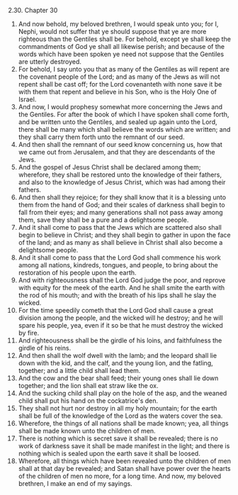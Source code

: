 2.30. Chapter 30
1. And now behold, my beloved brethren, I would speak unto you; for I, Nephi, would not suffer that ye should suppose that ye are more righteous than the Gentiles shall be. For behold, except ye shall keep the commandments of God ye shall all likewise perish; and because of the words which have been spoken ye need not suppose that the Gentiles are utterly destroyed.
2. For behold, I say unto you that as many of the Gentiles as will repent are the covenant people of the Lord; and as many of the Jews as will not repent shall be cast off; for the Lord covenanteth with none save it be with them that repent and believe in his Son, who is the Holy One of Israel.
3. And now, I would prophesy somewhat more concerning the Jews and the Gentiles. For after the book of which I have spoken shall come forth, and be written unto the Gentiles, and sealed up again unto the Lord, there shall be many which shall believe the words which are written; and they shall carry them forth unto the remnant of our seed.
4. And then shall the remnant of our seed know concerning us, how that we came out from Jerusalem, and that they are descendants of the Jews.
5. And the gospel of Jesus Christ shall be declared among them; wherefore, they shall be restored unto the knowledge of their fathers, and also to the knowledge of Jesus Christ, which was had among their fathers.
6. And then shall they rejoice; for they shall know that it is a blessing unto them from the hand of God; and their scales of darkness shall begin to fall from their eyes; and many generations shall not pass away among them, save they shall be a pure and a delightsome people.
7. And it shall come to pass that the Jews which are scattered also shall begin to believe in Christ; and they shall begin to gather in upon the face of the land; and as many as shall believe in Christ shall also become a delightsome people.
8. And it shall come to pass that the Lord God shall commence his work among all nations, kindreds, tongues, and people, to bring about the restoration of his people upon the earth.
9. And with righteousness shall the Lord God judge the poor, and reprove with equity for the meek of the earth. And he shall smite the earth with the rod of his mouth; and with the breath of his lips shall he slay the wicked.
10. For the time speedily cometh that the Lord God shall cause a great division among the people, and the wicked will he destroy; and he will spare his people, yea, even if it so be that he must destroy the wicked by fire.
11. And righteousness shall be the girdle of his loins, and faithfulness the girdle of his reins.
12. And then shall the wolf dwell with the lamb; and the leopard shall lie down with the kid, and the calf, and the young lion, and the fatling, together; and a little child shall lead them.
13. And the cow and the bear shall feed; their young ones shall lie down together; and the lion shall eat straw like the ox.
14. And the sucking child shall play on the hole of the asp, and the weaned child shall put his hand on the cockatrice's den.
15. They shall not hurt nor destroy in all my holy mountain; for the earth shall be full of the knowledge of the Lord as the waters cover the sea.
16. Wherefore, the things of all nations shall be made known; yea, all things shall be made known unto the children of men.
17. There is nothing which is secret save it shall be revealed; there is no work of darkness save it shall be made manifest in the light; and there is nothing which is sealed upon the earth save it shall be loosed.
18. Wherefore, all things which have been revealed unto the children of men shall at that day be revealed; and Satan shall have power over the hearts of the children of men no more, for a long time. And now, my beloved brethren, I make an end of my sayings.

